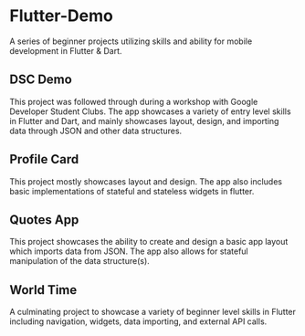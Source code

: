 # Flutter-Demo
A series of beginner projects utilizing skills and ability for mobile development in Flutter &amp; Dart.

## DSC Demo
This project was followed through during a workshop with Google Developer Student Clubs. The app showcases a variety of entry level skills in Flutter and Dart,
and mainly showcases layout, design, and importing data through JSON and other data structures.

## Profile Card
This project mostly showcases layout and design. The app also includes basic implementations of stateful and stateless widgets in flutter.

## Quotes App
This project showcases the ability to create and design a basic app layout which imports data from JSON. The app also allows for stateful manipulation of the data
structure(s).

## World Time
A culminating project to showcase a variety of beginner level skills in Flutter including navigation, widgets, data importing, and external API calls.

